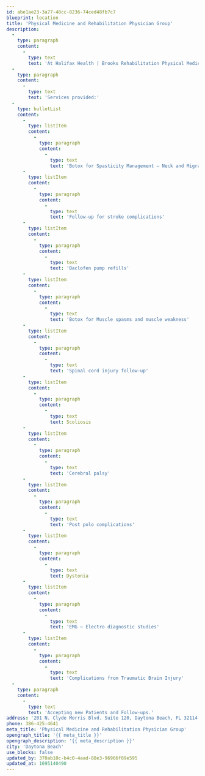 ```yaml
---
id: abe1ae23-3a77-48cc-8236-74ced48fb7c7
blueprint: location
title: 'Physical Medicine and Rehabilitation Physician Group'
description:
  -
    type: paragraph
    content:
      -
        type: text
        text: 'At Halifax Health | Brooks Rehabilitation Physical Medicine and Rehabilitation our physicians, also known as physiatrists, treat a wide variety of medical conditions affecting the brain, spinal cord, nerves, bones, joints, ligaments, muscles, and tendons. Along with treating injuries, illnesses, and disability, they design comprehensive, patient-centered treatment plans that maximizes patients’ independence in activities of daily living and improves their quality of life.'
  -
    type: paragraph
    content:
      -
        type: text
        text: 'Services provided:'
  -
    type: bulletList
    content:
      -
        type: listItem
        content:
          -
            type: paragraph
            content:
              -
                type: text
                text: 'Botox for Spasticity Management – Neck and Migraines'
      -
        type: listItem
        content:
          -
            type: paragraph
            content:
              -
                type: text
                text: 'Follow-up for stroke complications'
      -
        type: listItem
        content:
          -
            type: paragraph
            content:
              -
                type: text
                text: 'Baclofen pump refills'
      -
        type: listItem
        content:
          -
            type: paragraph
            content:
              -
                type: text
                text: 'Botox for Muscle spasms and muscle weakness'
      -
        type: listItem
        content:
          -
            type: paragraph
            content:
              -
                type: text
                text: 'Spinal cord injury follow-up'
      -
        type: listItem
        content:
          -
            type: paragraph
            content:
              -
                type: text
                text: Scoliosis
      -
        type: listItem
        content:
          -
            type: paragraph
            content:
              -
                type: text
                text: 'Cerebral palsy'
      -
        type: listItem
        content:
          -
            type: paragraph
            content:
              -
                type: text
                text: 'Post polo complications'
      -
        type: listItem
        content:
          -
            type: paragraph
            content:
              -
                type: text
                text: Dystonia
      -
        type: listItem
        content:
          -
            type: paragraph
            content:
              -
                type: text
                text: 'EMG – Electro diagnostic studies'
      -
        type: listItem
        content:
          -
            type: paragraph
            content:
              -
                type: text
                text: 'Complications from Traumatic Brain Injury'
  -
    type: paragraph
    content:
      -
        type: text
        text: 'Accepting new Patients and Follow-ups.'
address: '201 N. Clyde Morris Blvd. Suite 120, Daytona Beach, FL 32114'
phone: 386-425-4641
meta_title: 'Physical Medicine and Rehabilitation Physician Group'
opengraph_title: '{{ meta_title }}'
opengraph_description: '{{ meta_description }}'
city: 'Daytona Beach'
use_blocks: false
updated_by: 370ab10c-b4c0-4aad-88e3-96966f89e595
updated_at: 1695140490
---
```

